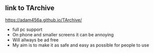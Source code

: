 ## link to TArchive
https://adam456a.github.io/TArchive/

* full pc support
* On phone and smaller screens it can be annoying
* Will allways be ad free
* My aim is to make it as safe and easy as possible for people to use